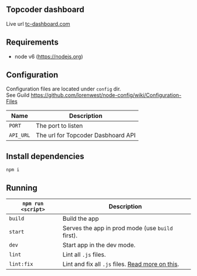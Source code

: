 ## Topcoder dashboard

Live url [tc-dashboard.com](http://tc-dashboard.com)

## Requirements
* node v6 (https://nodejs.org)

## Configuration
Configuration files are located under `config` dir.  
See Guild https://github.com/lorenwest/node-config/wiki/Configuration-Files

|Name|Description|
|----|-----------|
|`PORT`| The port to listen|
|`API_URL`| The url for Topcoder Dasbhoard API|

## Install dependencies
`npm i`

## Running

|`npm run <script>`|Description|
|------------------|-----------|
|`build`|Build the app|
|`start`|Serves the app in prod mode (use `build` first).|
|`dev`|Start app in the dev mode.|
|`lint`|Lint all `.js` files.|
|`lint:fix`|Lint and fix all `.js` files. [Read more on this](http://eslint.org/docs/user-guide/command-line-interface.html#fix).|
